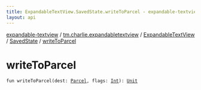 ```yaml
---
title: ExpandableTextView.SavedState.writeToParcel - expandable-textview
layout: api
---
```


<div class='api-docs-breadcrumbs'><a href="../../../index.html">expandable-textview</a> / <a href="../../index.html">tm.charlie.expandabletextview</a> / <a href="../index.html">ExpandableTextView</a> / <a href="index.html">SavedState</a> / <a href=".">writeToParcel</a></div>

# writeToParcel

<div class="signature"><code><span class="keyword">fun </span><span class="identifier">writeToParcel</span><span class="symbol">(</span><span class="parameterName" id="tm.charlie.expandabletextview.ExpandableTextView.SavedState$writeToParcel(android.os.Parcel, kotlin.Int)/dest">dest</span><span class="symbol">:</span>&nbsp;<a href="https://developer.android.com/reference/android/os/Parcel.html"><span class="identifier">Parcel</span></a><span class="symbol">, </span><span class="parameterName" id="tm.charlie.expandabletextview.ExpandableTextView.SavedState$writeToParcel(android.os.Parcel, kotlin.Int)/flags">flags</span><span class="symbol">:</span>&nbsp;<a href="https://kotlinlang.org/api/latest/jvm/stdlib/kotlin/-int/index.html"><span class="identifier">Int</span></a><span class="symbol">)</span><span class="symbol">: </span><a href="https://kotlinlang.org/api/latest/jvm/stdlib/kotlin/-unit/index.html"><span class="identifier">Unit</span></a></code></div>
